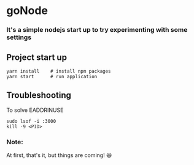 # goNode

### It's a simple nodejs start up to try experimenting with some settings

## Project start up

```terminal
yarn install    # install npm packages
yarn start      # run application
```

## Troubleshooting

To solve EADDRINUSE

```terminal
sudo lsof -i :3000
kill -9 <PID>
```

### Note:

At first, that's it, but things are coming! :smiley:
